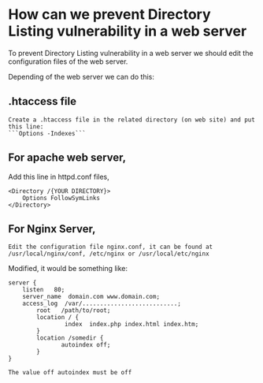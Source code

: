 # How can we prevent Directory Listing vulnerability in a web server

To prevent Directory Listing vulnerability in a web server we should edit the configuration files of the web server.

Depending of the web server we can do this:

## .htaccess file

	Create a .htaccess file in the related directory (on web site) and put this line:
	```Options -Indexes```

## For apache web server, 
 Add this line in httpd.conf files,
```
<Directory /{YOUR DIRECTORY}>
 	Options FollowSymLinks
</Directory>
```

	
## For Nginx Server,
	Edit the configuration file nginx.conf, it can be found at /usr/local/nginx/conf, /etc/nginx or /usr/local/etc/nginx
Modified, it would be something like:

```
server {
	listen   80;
	server_name  domain.com www.domain.com;
	access_log  /var/...........................;
        root   /path/to/root;
        location / {
                index  index.php index.html index.htm;
        }
        location /somedir {
               autoindex off;
        }
}
```

 ```The value off autoindex must be off```
